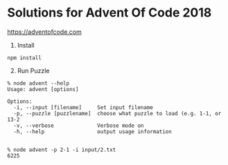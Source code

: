 # Solutions for Advent Of Code 2018

https://adventofcode.com

1. Install

```
npm install
```

2. Run Puzzle

```
% node advent --help
Usage: advent [options]

Options:
  -i, --input [filename]     Set input filename
  -p, --puzzle [puzzlename]  choose what puzzle to load (e.g. 1-1, or 13-2
  -v, --verbose              Verbose mode on
  -h, --help                 output usage information


% node advent -p 2-1 -i input/2.txt
6225
```

